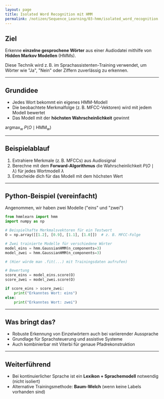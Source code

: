 ```yaml
---
layout: page
title: Isolated Word Recognition mit HMM
permalink: /notizen/Sequence_Learning/03-hmm/isolated_word_recognition
---
```


## Ziel

Erkenne **einzelne gesprochene Wörter** aus einer Audiodatei mithilfe von **Hidden Markov Modellen** (HMMs).

Diese Technik wird z. B. im Sprachassistenten-Training verwendet, um Wörter wie "Ja", "Nein" oder Ziffern zuverlässig zu erkennen.

---

## Grundidee

* Jedes Wort bekommt ein eigenes HMM-Modell
* Die beobachtete Merkmalfolge (z. B. MFCC-Vektoren) wird mit jedem Modell bewertet
* Das Modell mit der **höchsten Wahrscheinlichkeit** gewinnt

$\text{argmax}_w\; P(O \mid \text{HMM}_w)$

---

## Beispielablauf

1. Extrahiere Merkmale (z. B. MFCCs) aus Audiosignal
2. Berechne mit dem **Forward-Algorithmus** die Wahrscheinlichkeit $P(O \mid \lambda)$ für jedes Wortmodell $\lambda$
3. Entscheide dich für das Modell mit dem höchsten Wert

---

## Python-Beispiel (vereinfacht)

Angenommen, wir haben zwei Modelle ("eins" und "zwei")

```python
from hmmlearn import hmm
import numpy as np

# Beispielhafte Merkmalsvektoren für ein Testwort
O = np.array([[1.2], [0.9], [1.1], [1.0]])  # z. B. MFCC-Folge

# Zwei trainierte Modelle für verschiedene Wörter
model_eins = hmm.GaussianHMM(n_components=3)
model_zwei = hmm.GaussianHMM(n_components=3)

# (Hier würde man .fit(...) mit Trainingsdaten aufrufen)

# Bewertung
score_eins = model_eins.score(O)
score_zwei = model_zwei.score(O)

if score_eins > score_zwei:
    print("Erkanntes Wort: eins")
else:
    print("Erkanntes Wort: zwei")
```

---

## Was bringt das?

* Robuste Erkennung von Einzelwörtern auch bei variierender Aussprache
* Grundlage für Sprachsteuerung und assistive Systeme
* Auch kombinierbar mit Viterbi für genaue Pfadrekonstruktion

---

## Weiterführend

* Bei kontinuierlicher Sprache ist ein **Lexikon + Sprachemodell** notwendig (nicht isoliert)
* Alternative Trainingsmethode: **Baum-Welch** (wenn keine Labels vorhanden sind)
